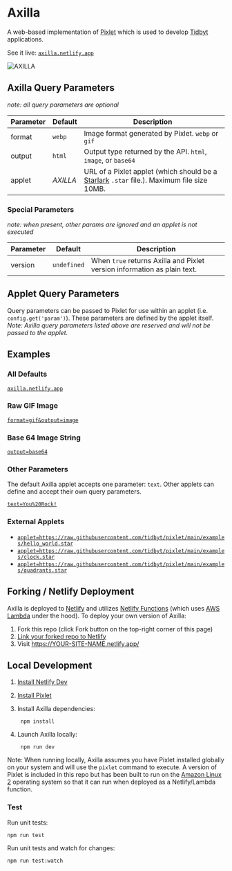 # Axilla

A web-based implementation of [Pixlet](https://github.com/tidbyt/pixlet) which is used to develop [Tidbyt](https://tidbyt.com/) applications.

See it live: [`axilla.netlify.app`](https://axilla.netlify.app)

![AXILLA](https://axilla.netlify.app/?output=image)

## Axilla Query Parameters

_note: all query parameters are optional_

| Parameter | Default  | Description |
|-----------|----------|-------------|
| format    | `webp`   | Image format generated by Pixlet. `webp` or `gif` |
| output    | `html`   | Output type returned by the API. `html`, `image`, or `base64`|
| applet    | _AXILLA_ | URL of a Pixlet applet (which should be a [Starlark](https://github.com/bazelbuild/starlark) `.star` file.). Maximum file size 10MB. |

### Special Parameters

_note: when present, other params are ignored and an applet is not executed_

| Parameter | Default     | Description |
|-----------|-------------|-------------|
| version   | `undefined` | When `true` returns Axilla and Pixlet version information as plain text. |

## Applet Query Parameters

Query parameters can be passed to Pixlet for use within an applet (i.e. `config.get('param')`). These parameters are defined by the applet itself. _Note: Axilla query parameters listed above are reserved and will not be passed to the applet._

## Examples

### All Defaults

[`axilla.netlify.app`](https://axilla.netlify.app)

### Raw GIF Image

[`format=gif&output=image`](https://axilla.netlify.app/?format=gif&output=image)

### Base 64 Image String

[`output=base64`](https://axilla.netlify.app/?output=base64)

### Other Parameters

The default Axilla applet accepts one parameter: `text`. Other applets can define and accept their own query parameters.

[`text=You%20Rock!`](https://axilla.netlify.app/?text=You%20Rock!)

### External Applets

- [`applet=https://raw.githubusercontent.com/tidbyt/pixlet/main/examples/hello_world.star`](https://axilla.netlify.app/?applet=https://raw.githubusercontent.com/tidbyt/pixlet/main/examples/hello_world.star)
- [`applet=https://raw.githubusercontent.com/tidbyt/pixlet/main/examples/clock.star`](https://axilla.netlify.app/?applet=https://raw.githubusercontent.com/tidbyt/pixlet/main/examples/clock.star)
- [`applet=https://raw.githubusercontent.com/tidbyt/pixlet/main/examples/quadrants.star`](https://axilla.netlify.app/?applet=https://raw.githubusercontent.com/tidbyt/pixlet/main/examples/quadrants.star)

## Forking / Netlify Deployment

Axilla is deployed to [Netlify](https://www.netlify.com) and utilizes [Netlify Functions](https://www.netlify.com/products/functions/) (which uses [AWS Lambda](https://aws.amazon.com/lambda/) under the hood). To deploy your own version of Axilla:

1. Fork this repo (click Fork button on the top-right corner of this page)
2. [Link your forked repo to Netlify](https://www.netlify.com/blog/2016/09/29/a-step-by-step-guide-deploying-on-netlify/)
3. Visit https://YOUR-SITE-NAME.netlify.app/

## Local Development

1. [Install Netlify Dev](https://www.netlify.com/products/dev/)
2. [Install Pixlet](https://github.com/tidbyt/pixlet#getting-started)
3. Install Axilla dependencies:

        npm install

4. Launch Axilla locally:

        npm run dev

Note: When running locally, Axilla assumes you have Pixlet installed globally on your system and will use the `pixlet` command to execute. A version of Pixlet is included in this repo but has been built to run on the [Amazon Linux 2](https://aws.amazon.com/amazon-linux-2/) operating system so that it can run when deployed as a Netlify/Lambda function.

### Test

Run unit tests:

    npm run test

Run unit tests and watch for changes:

    npm run test:watch
